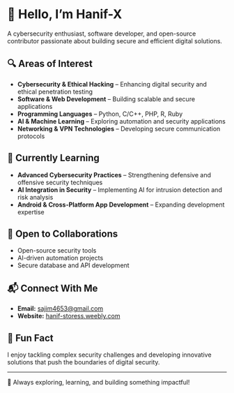 # 👋 Hello, I’m Hanif-X  
A cybersecurity enthusiast, software developer, and open-source contributor passionate about building secure and efficient digital solutions.  

## 🔍 Areas of Interest  
- **Cybersecurity & Ethical Hacking** – Enhancing digital security and ethical penetration testing  
- **Software & Web Development** – Building scalable and secure applications  
- **Programming Languages** – Python, C/C++, PHP, R, Ruby  
- **AI & Machine Learning** – Exploring automation and security applications  
- **Networking & VPN Technologies** – Developing secure communication protocols  

## 📖 Currently Learning  
- **Advanced Cybersecurity Practices** – Strengthening defensive and offensive security techniques  
- **AI Integration in Security** – Implementing AI for intrusion detection and risk analysis  
- **Android & Cross-Platform App Development** – Expanding development expertise  

## 🤝 Open to Collaborations  
- Open-source security tools  
- AI-driven automation projects  
- Secure database and API development  

## 📬 Connect With Me  
- **Email:** [sajim4653@gmail.com](mailto:sajim4653@gmail.com)  
- **Website:** [hanif-storess.weebly.com](https://hanif-storess.weebly.com)  

## 🎯 Fun Fact  
I enjoy tackling complex security challenges and developing innovative solutions that push the boundaries of digital security.  

---

🚀 Always exploring, learning, and building something impactful!
